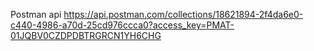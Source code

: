 Postman api
https://api.postman.com/collections/18621894-2f4da6e0-c440-4986-a70d-25cd976ccca0?access_key=PMAT-01JQBV0CZDPDBTRGRCN1YH6CHG